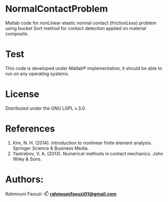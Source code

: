 # NormalContactProblem
Matlab code for nonLinear elastic normal contact (frictionLess) problem using bucket Sort method for contact detection applied on material composite.

# Test
This code is developed under Matlab® implementation, it should be able to run on any operating systems.

# License
Distributed under the GNU LGPL v.3.0.

# References
1. Kim, N. H. (2014). Introduction to nonlinear finite element analysis. Springer Science & Business Media.
2. Yastrebov, V. A. (2013). Numerical methods in contact mechanics. John Wiley & Sons.

# Authors:
Rahmouni Faouzi: 📫 **rahmounifaouzi01@gmail.com**

